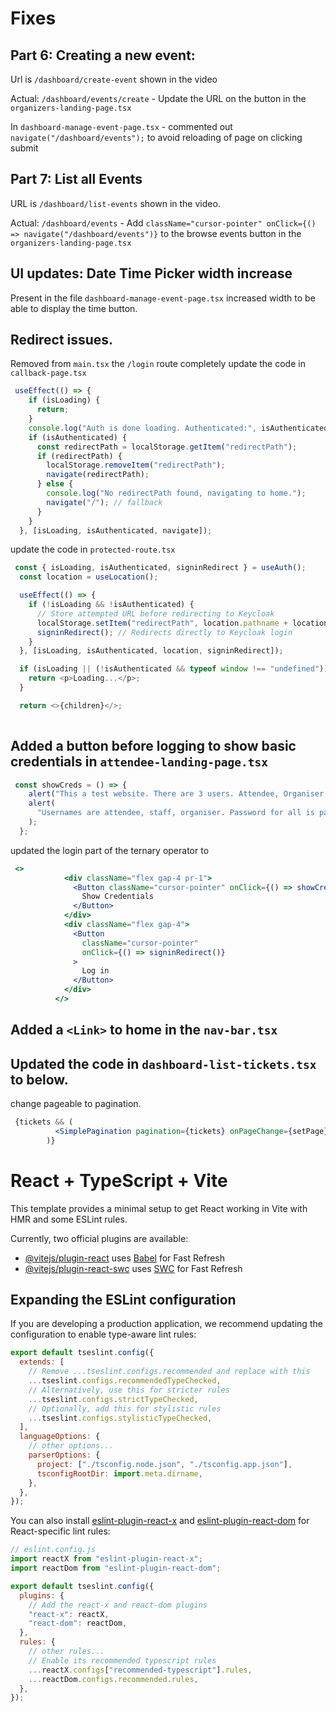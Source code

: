 
# Fixes

## Part 6: Creating a new event:
Url is `/dashboard/create-event` shown in the video

Actual: `/dashboard/events/create` - Update the URL on the button in the `organizers-landing-page.tsx`

In `dashboard-manage-event-page.tsx` - commented out `navigate("/dashboard/events");` to avoid reloading of page on clicking submit


## Part 7: List all Events
URL is `/dashboard/list-events` shown in the video.

Actual: `/dashboard/events` - Add `className="cursor-pointer"
                onClick={() => navigate("/dashboard/events")}` to the browse events button in the `organizers-landing-page.tsx`




## UI updates: Date Time Picker width increase
Present in the file `dashboard-manage-event-page.tsx` increased width to be able to display the time button.
## Redirect issues. 
Removed from `main.tsx` the `/login` route completely
update the code in `callback-page.tsx` 
```javascript
 useEffect(() => {
    if (isLoading) {
      return;
    }
    console.log("Auth is done loading. Authenticated:", isAuthenticated);
    if (isAuthenticated) {
      const redirectPath = localStorage.getItem("redirectPath");
      if (redirectPath) {
        localStorage.removeItem("redirectPath");
        navigate(redirectPath);
      } else {
        console.log("No redirectPath found, navigating to home.");
        navigate("/"); // fallback
      }
    }
  }, [isLoading, isAuthenticated, navigate]);
  ```
update the code in `protected-route.tsx`
```js
 const { isLoading, isAuthenticated, signinRedirect } = useAuth();
  const location = useLocation();

  useEffect(() => {
    if (!isLoading && !isAuthenticated) {
      // Store attempted URL before redirecting to Keycloak
      localStorage.setItem("redirectPath", location.pathname + location.search);
      signinRedirect(); // Redirects directly to Keycloak login
    }
  }, [isLoading, isAuthenticated, location, signinRedirect]);

  if (isLoading || (!isAuthenticated && typeof window !== "undefined")) {
    return <p>Loading...</p>;
  }

  return <>{children}</>;
  
```



## Added a button before logging to show basic credentials in `attendee-landing-page.tsx`

```js
 const showCreds = () => {
    alert("This a test website. There are 3 users. Attendee, Organiser, Staff");
    alert(
      "Usernames are attendee, staff, organiser. Password for all is password123",
    );
  };
```
updated the login part of the ternary operator to 
```jsx
 <>
            <div className="flex gap-4 pr-1">
              <Button className="cursor-pointer" onClick={() => showCreds()}>
                Show Credentials
              </Button>
            </div>
            <div className="flex gap-4">
              <Button
                className="cursor-pointer"
                onClick={() => signinRedirect()}
              >
                Log in
              </Button>
            </div>
          </>
```

## Added a `<Link>` to home in the `nav-bar.tsx`

## Updated the code in `dashboard-list-tickets.tsx` to below.
change pageable to pagination.
```jsx
 {tickets && (
          <SimplePagination pagination={tickets} onPageChange={setPage} />
        )}
```






























# React + TypeScript + Vite

This template provides a minimal setup to get React working in Vite with HMR and some ESLint rules.

Currently, two official plugins are available:

- [@vitejs/plugin-react](https://github.com/vitejs/vite-plugin-react/blob/main/packages/plugin-react) uses [Babel](https://babeljs.io/) for Fast Refresh
- [@vitejs/plugin-react-swc](https://github.com/vitejs/vite-plugin-react/blob/main/packages/plugin-react-swc) uses [SWC](https://swc.rs/) for Fast Refresh

## Expanding the ESLint configuration

If you are developing a production application, we recommend updating the configuration to enable type-aware lint rules:

```js
export default tseslint.config({
  extends: [
    // Remove ...tseslint.configs.recommended and replace with this
    ...tseslint.configs.recommendedTypeChecked,
    // Alternatively, use this for stricter rules
    ...tseslint.configs.strictTypeChecked,
    // Optionally, add this for stylistic rules
    ...tseslint.configs.stylisticTypeChecked,
  ],
  languageOptions: {
    // other options...
    parserOptions: {
      project: ["./tsconfig.node.json", "./tsconfig.app.json"],
      tsconfigRootDir: import.meta.dirname,
    },
  },
});
```

You can also install [eslint-plugin-react-x](https://github.com/Rel1cx/eslint-react/tree/main/packages/plugins/eslint-plugin-react-x) and [eslint-plugin-react-dom](https://github.com/Rel1cx/eslint-react/tree/main/packages/plugins/eslint-plugin-react-dom) for React-specific lint rules:

```js
// eslint.config.js
import reactX from "eslint-plugin-react-x";
import reactDom from "eslint-plugin-react-dom";

export default tseslint.config({
  plugins: {
    // Add the react-x and react-dom plugins
    "react-x": reactX,
    "react-dom": reactDom,
  },
  rules: {
    // other rules...
    // Enable its recommended typescript rules
    ...reactX.configs["recommended-typescript"].rules,
    ...reactDom.configs.recommended.rules,
  },
});
```


